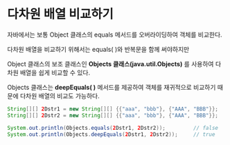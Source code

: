 # 다차원 배열 비교하기

자바에서는 보통 Object 클래스의 equals 메서드를 오버라이딩하여 객체를 비교한다.

다차원 배열을 비교하기 위해서는 equals( )와 반복문을 함께 써야하지만

Object 클래스의 보조 클래스인 **Objects 클래스(java.util.Objects)** 를 사용하여 다차원 배열을 쉽게 비교할 수 있다.

Objects 클래스는 **deepEquals( )** 메서드를 제공하여 객체를 재귀적으로 비교하기 때문에 다차원 배열의 비교도 가능하다.
```java
String[][] 2Dstr1 = new String[][] {{"aaa", "bbb"}, {"AAA", "BBB"}};
String[][] 2Dstr2 = new String[][] {{"aaa", "bbb"}, {"AAA", "BBB"}};

System.out.println(Objects.equals(2Dstr1, 2Dstr2));		    // false
System.out.println(Objects.deepEquals(2Dstr1, 2Dstr2));		// true
```	
